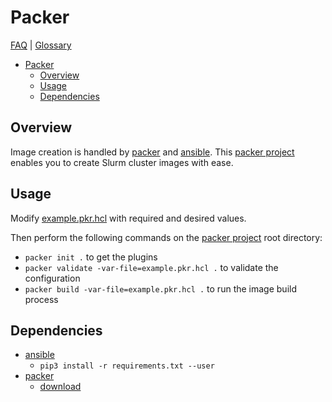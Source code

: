 # Packer

[FAQ](../docs/faq.md) | [Glossary](../docs/glossary.md)

<!-- mdformat-toc start --slug=github --no-anchors --maxlevel=6 --minlevel=1 -->

- [Packer](#packer)
  - [Overview](#overview)
  - [Usage](#usage)
  - [Dependencies](#dependencies)

<!-- mdformat-toc end -->

## Overview

Image creation is handled by [packer](./glossary.md#packer) and
[ansible](../docs/glossary.md#ansible). This
[packer project](../docs/glossary.md#packer-project) enables you to create Slurm
cluster images with ease.

## Usage

Modify [example.pkr.hcl](./example.pkrvars.hcl) with required and desired
values.

Then perform the following commands on the
[packer project](../docs/glossary.md#packer-project) root directory:

- `packer init .` to get the plugins
- `packer validate -var-file=example.pkr.hcl .` to validate the configuration
- `packer build -var-file=example.pkr.hcl .` to run the image build process

## Dependencies

- [ansible](../docs/glossary.md#ansible)
  - `pip3 install -r requirements.txt --user`
- [packer](../docs/glossary.md#packer)
  - [download](https://www.packer.io/downloads.html)
